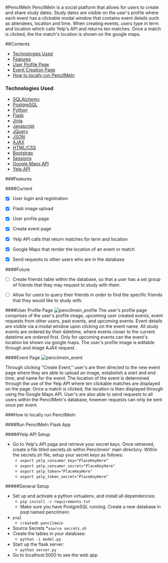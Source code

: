 #PencilMeIn
PencilMeIn is a social platform that allows for users to create and share study dates. Study dates are visible on the user's profile where each event has a clickable modal window that contains event details such as attendees, location and time. When creating events, users type in term and location which calls Yelp's API and returns ten matches. Once a match is clicked, the the match's location is shown on the google maps.


##Contents

* [Technologies Used](#technologiesused)
* [Features](#feautures)
* [User Profile Page](#profile)
* [Event Creation Page](#event)
* [How to locally run PencilMeIn](#run)

### <a name="technologiesused"></a>Technologies Used

* [SQLAlchemy](http://www.sqlalchemy.org/)
* [PostgreSQL](https://www.postgresql.org/)
* [Python](https://www.python.org/)
* [Flask](http://flask.pocoo.org/)
* [Jinja](http://jinja.pocoo.org/)
* [Javascript](https://www.javascript.com/)
* [JQuery](https://jquery.com/)
* [JSON](http://www.json.org/)
* [AJAX](http://api.jquery.com/jquery.ajax/)
* [HTML/CSS](http://www.w3schools.com/html/html_css.asp)
* [Bootstrap](http://getbootstrap.com/)
* [Sessions](http://www.allaboutcookies.org/cookies/session-cookies-used-for.html)
* [Google Maps API](https://developers.google.com/maps/)
* [Yelp API](https://www.yelp.com/developers/documentation/v2/overview)

###<a name="features"></a>Features

####Current

- [x] User login and registration
- [x] Flask image upload
- [x] User profile page
- [x] Create event page
- [x] Yelp API calls that return matches for term and location
- [x] Google Maps that render the location of an event or match
- [x] Send requests to other users who are in the database
 

####Future

- [ ] Create friends table within the database, so that a user has a set group of friends that they may request to study with them. 
- [ ] Allow for users to query their friends in order to find the specific friends that they would like to study with.



####<a name="profile"></a>User Profile Page
![pencilmein_profile](https://cloud.githubusercontent.com/assets/11432315/18238574/19920ea2-72f3-11e6-882a-7b361368f45a.gif)
The user's profile page comprises of the user's profile image, upcoming user created events, event requests from other users, past events, and upcoming events. Event details are visible via a modal window upon clicking on the event name. All study events are ordered by their datetime, where events closer to the current datetime are ordered first. Only for upcoming events can the event's location be shown via google maps. The user's profile image is editable through and image AJAX request. 


####<a name="event"></a>Event Page
![pencilmein_event](https://cloud.githubusercontent.com/assets/11432315/18238956/8cbe4f00-72f6-11e6-9a19-e60ba5e780a9.gif)

Through clicking "Create Event," user's are then directed to the new event page where they are able to upload an image, estabelish a start and end time, and name for the event. The location of the event is determined through the use of the Yelp API where ten clickable matches are displayed on the page. Once a match is clicked, the location is then displayed through using the Google Maps API. User's are also able to send requests to all users within the PencilMeIn's database, however requests can only be sent once per event.


###<a name="run"></a>How to locally run PencilMeIn

####Run PencilMeIn Flask App

#####Yelp API Setup
* Go to Yelp's API page and retrieve your secret keys. Once retrieved, create a file titled secrets.sh within Pencilmein' main directory. Within the secrets.sh file, setup your secret keys as follows:
   * `export yelp_consumer_key="PlaceKeyHere"`
   * `export yelp_consumer_secret="PlaceKeyHere"`
   * `export yelp_token="PlaceKeyHere"`
   * `export yelp_token_secret="PlaceKeyHere"`

#####General Setup
* Set up and activate a python virtualenv, and install all dependencies:
    * `pip install -r requirements.txt`
  * Make sure you have PostgreSQL running. Create a new database in psql named pencilmein:
* `psql`
  * `createdb pencilmein`
 * Source Secrets
 	*`source secrets.sh`
 * Create the tables in your database:
    * `python -i model.py`
 * Start up the flask server:
    * `python server.py`
 * Go to localhost:5000 to see the web app

